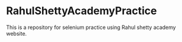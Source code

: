 # RahulShettyAcademyPractice
This is a repository for selenium practice using Rahul shetty academy website.
